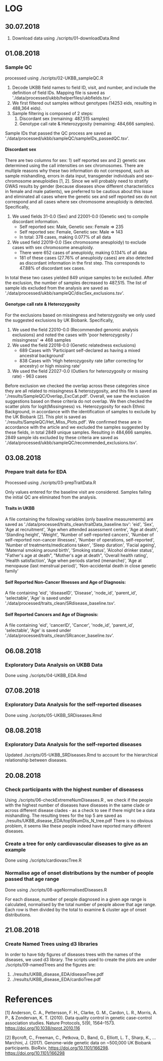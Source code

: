 # LOG

## 30.07.2018

1. Download data using ./scripts/01-downloadData.Rmd

## 01.08.2018

### Sample QC

processed using ./scripts/02-UKBB_sampleQC.R

1. Decode UKBB field names to field ID, visit, and number, and include the definition of field IDs. Mapping file is saved as './data/processed/ukbb/helperfiles/ukbfields.tsv'.
2. We first filtered out samples without genotypes (14253 eids, resulting in 488,364 eids).
3. Sample filtering is composed of 2 steps:
    1. Discordant sex (remaining: 487,515 samples)
    2. Genotype call rate & Heterozygosity (remaining: 484,666 samples).
    
Sample IDs that passed the QC process are saved as './data/processed/ukbb/sampleQC/sampleIDs_passedQC.tsv'.


#### Discordant sex

There are two columns for sex: 1) self reported sex and 2) genetic sex determined using the call intensities on sex chromosomes. There are multiple reasons why these two information do not correspond, such as sample mishandling, errors in data input, transgender individuals and sex-chromosome aneuploidies [1, 2]. Since we will probably need to stratify GWAS results by gender (because diseases show different characteristics in female and male patients), we preferred to be cautious about this issue and eliminated all cases where the genetic sex and self reported sex do not correspond and all cases where sex chromosome aneuploidy is detected. Specifically,

1. We used fields 31-0.0 (Sex) and 22001-0.0 (Genetic sex) to compile discordant information. 
    * Self reported sex: Male, Genetic sex: Female => 235
    * Self reported sex: Female, Genetic sex: Male => 143
    * In total: 378 cases, making 0.077% of all data
2. We used field 22019-0.0 (Sex chromosome aneuploidy) to exclude cases with sex chromosome aneuploidy. 
    * There were 652 cases of aneuploidy, making 0.134% of all data
    * 181 of these cases (27.76% of aneuploidy cases) are also detected as discordant information in the first step. This corresponds to 47.88% of discordant sex cases.
    
In total these two cases yielded 849 unique samples to be excluded. After the exclusion, the number of samples decreased to 487,515. The list of sample ids excluded from the analysis are saved as './data/processed/ukbb/sampleQC/discSex_exclusions.tsv'.

#### Genotype call rate & Heterozygosity

For the exclusions based on missingness and heterozygosity we only used the suggested exclusions by UK Biobank. Specifically,

1. We used the field 22010-0.0 (Recommended genomic analysis exclusions) and noted the cases with 'poor heterozygosity / missingness' => 468 samples
2. We used the field 22018-0.0 (Genetic relatedness exclusions)
    * 689 Cases with 'Participant self-declared as having a mixed ancestral background'
    * 838 Cases with 'High heterozygosity rate (after correcting for ancestry) or high missing rate'
3. We used the field 22027-0.0 (Outliers for heterozygosity or missing rate) - 963 cases

Before exclusion we checked the overlap across these categories since they are all related to missingness & heterozygosity, and this file is saved as './results/SampleQC/Overlap_ExcCat.pdf'. Overall, we saw the exclusion suggestions based on these criteria do not overlap. We then checked the scatter plots for logit(Missingness) vs. Heterozygosity for each Ethnic Background, in accordance with the identification of samples to exclude by the UK Biobank [2]. This plot is saved as
'./results/SampleQC/Het_Miss_Plots.pdf'. We confirmed these are in accordance with the article and we excluded the samples suggested by these fields, in total 2849 unique samples. Resulting in 484,666 samples. 2849 sample ids excluded by these criteria are saved as './data/processed/ukbb/sampleQC/recommended_exclusions.tsv'.

## 03.08.2018

### Prepare trait data for EDA

Processed using ./scripts/03-prepTraitData.R

Only values entered for the baseline visit are considered. Samples failing the initial QC are eliminated from the analysis.

#### Traits in UKBB

A file containing the following variables (only baseline measurements) are saved as './data/processed/traits_clean/traitData_baseline.tsv':
'eid', 'Sex', 'Age at recruitment', 'Age when attended assessment centre', 'Age at death', 'Standing height', 'Weight', 'Number of self-reported cancers', 'Number of self-reported non-cancer illnesses', 'Number of operations, self-reported', 'Number of treatments/medications taken', 'Sleep duration', 'Facial ageing', 'Maternal smoking around birth', 'Smoking status', 'Alcohol drinker status', "Father's age at death", "Mother's age at death", 'Overall health rating', 'Health satisfaction', 'Age when periods started (menarche)', 'Age at menopause (last menstrual period)', 'Non-accidental death in close genetic family'

#### Self Reported Non-Cancer Illnesses and Age of Diagnosis:

A file containing 'eid', 'diseaseID', 'Disease', 'node_id', 'parent_id', 'selectable', 'Age' is saved under './data/processed/traits_clean/SRdisease_baseline.tsv'.

#### Self Reported Cancers and Age of Diagnosis:

A file containing 'eid', 'cancerID', 'Cancer', 'node_id', 'parent_id', 'selectable', 'Age' is saved under './data/processed/traits_clean/SRcancer_baseline.tsv'.

## 06.08.2018

### Exploratory Data Analysis on UKBB Data

Done using ./scripts/04-UKBB_EDA.Rmd

## 07.08.2018

### Exploratory Data Analysis for the self-reported diseases

Done using ./scripts/05-UKBB_SRDiseases.Rmd

## 08.08.2018

### Exploratory Data Analysis for the self-reported diseases

Updated ./scripts/05-UKBB_SRDiseases.Rmd to account for the hierarchical relationship between diseases.
 
## 20.08.2018

### Check participants with the highest number of diseasess

Using ./scripts/06-checkExtremeNumDiseases.R , we check if the people with the highest number of diseases have diseases in the same clade or across different disease clades - as a check to see if there might be a data mishandling. The resulting trees for the top 5 are saved as ./results/UKBB_disease_EDA/top5NumDis_N_tree.pdf There is no obvious problem, it seems like these people indeed have reported many different diseases. 

### Create a tree for only cardiovascular diseases to give as an example

Done using ./scripts/cardiovascTree.R

### Normalise age of onset distributions by the number of people passed that age range

Done using ./scripts/08-ageNormalisedDiseases.R

For each disease, number of people diagnosed in a given age range is calculated, normalised by the total number of people above that age range. Each row is then divided by the total to examine & cluster age of onset distributions. 

## 21.08.2018

### Create Named Trees using d3 libraries

In order to have tidy figures of diseases trees with the names of the diseases, we used d3 library. The scripts used to create the plots are under ./scripts/09-namedTrees and the figures are: 

1. ./results/UKBB_disease_EDA/diseaseTree.pdf
2. ./results/UKBB_disease_EDA/cardioTree.pdf

# References

[1] Anderson, C. A., Pettersson, F. H., Clarke, G. M., Cardon, L. R., Morris, A. P., & Zondervan, K. T. (2010). Data quality control in genetic case-control association studies. Nature Protocols, 5(9), 1564–1573. https://doi.org/10.1038/nprot.2010.116

[2] Bycroft, C., Freeman, C., Petkova, D., Band, G., Elliott, L. T., Sharp, K., … Marchini, J. (2017). Genome-wide genetic data on ~500,000 UK Biobank participants. BioRxiv, https://doi.org/10.1101/166298. https://doi.org/10.1101/166298

